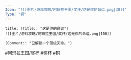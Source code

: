 ```yaml
---
Icon: "![[图片/游戏攻略/阿玛拉王国/奖杯/这是你的命运.png|30]]"
Type: "铜"
---
```

```ad-common-bronze-trophy
title: (Title:: "这是你的命运")
![[图片/游戏攻略/阿玛拉王国/奖杯/这是你的命运.png|100]]

(Comment:: "已解锁一个顶级天命。")
```

#阿玛拉王国/奖杯 #奖杯 #铜
